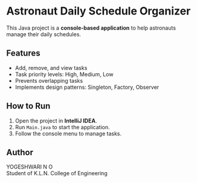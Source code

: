 # Astronaut Daily Schedule Organizer

This Java project is a **console-based application** to help astronauts manage their daily schedules.

## Features
- Add, remove, and view tasks
- Task priority levels: High, Medium, Low
- Prevents overlapping tasks
- Implements design patterns: Singleton, Factory, Observer

## How to Run
1. Open the project in **IntelliJ IDEA**.
2. Run `Main.java` to start the application.
3. Follow the console menu to manage tasks.

## Author
YOGESHWARI N O  
Student of K.L.N. College of Engineering
